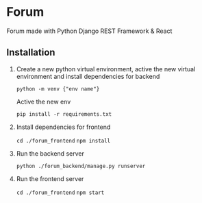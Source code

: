 # Forum
 Forum made with Python Django REST Framework & React
 
## Installation
 1. Create a new python virtual environment, active the new virtual environment and install dependencies for backend
 
    `python -m venv {"env name"}`
    
    Active the new env
    
    `pip install -r requirements.txt`
    
 2. Install dependencies for frontend
 
    `cd ./forum_frontend`
    `npm install`
    
 3. Run the backend server
 
    `python ./forum_backend/manage.py runserver`
    
 4. Run the frontend server
 
    `cd ./forum_frontend`
    `npm start`
 

